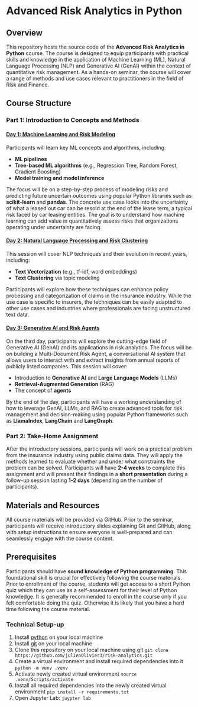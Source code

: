 # Advanced Risk Analytics in Python

## Overview
This repository hosts the source code of the **Advanced Risk Analytics in Python** course. The course is designed to equip participants with practical skills and knowledge in the application of Machine Learning (ML), Natural Language Processing (NLP) and Generative AI (GenAI) within the context of quantitative risk management. As a hands-on seminar, the course will cover a range of methods and use cases relevant to practitioners in the field of Risk and Finance.

## Course Structure

### Part 1: Introduction to Concepts and Methods

#### [Day 1: Machine Learning and Risk Modeling](1_ml/ml.ipynb)
Participants will learn key ML concepts and algorithms, including:
- **ML pipelines**
- **Tree-based ML algorithms** (e.g., Regression Tree, Random Forest, Gradient Boosting)
- **Model training and model inference**

The focus will be on a step-by-step process of modeling risks and predicting future uncertain outcomes using popular Python libraries such as **scikit-learn** and **pandas**. The concrete use case looks into the uncertainty of what a leased out car can be resold at the end of the lease term, a typical risk faced by car leasing entities. The goal is to understand how machine learning can add value in quantitatively assess risks that organizations operating under uncertainty are facing.

#### [Day 2: Natural Language Processing and Risk Clustering](2_nlp/nlp.ipynb)
This session will cover NLP techniques and their evolution in recent years, including:
- **Text Vectorization** (e.g., tf-idf, word embeddings)
- **Text Clustering** via topic modeling

Participants will explore how these techniques can enhance policy processing and categorization of claims in the insurance industry. While the use case is specific to insurers, the techniques can be easily adapted to other use cases and industries where professionals are facing unstructured text data.

#### [Day 3: Generative AI and Risk Agents](2_genai/genai.ipynb)
On the third day, participants will explore the cutting-edge field of Generative AI (GenAI) and its applications in risk analytics. The focus will be on building a Multi-Document Risk Agent, a conversational AI system that allows users to interact with and extract insights from annual reports of publicly listed companies. This session will cover:
- Introduction to **Generative AI** and **Large Language Models** (LLMs)
- **Retrieval-Augmented Generation** (RAG)
- The concept of **agents**

By the end of the day, participants will have a working understanding of how to leverage GenAI, LLMs, and RAG to create advanced tools for risk management and decision-making using popular Python frameworks such as **LlamaIndex**, **LangChain** and **LangGraph**.

### Part 2: Take-Home Assignment
After the introductory sessions, participants will work on a practical problem from the insurance industry using public claims data. They will apply the methods learned to evaluate whether and under what constraints the problem can be solved. Participants will have **2-4 weeks** to complete this assignment and will present their findings in a **short presentation** during a follow-up session lasting **1-2 days** (depending on the number of participants).

## Materials and Resources
All course materials will be provided via GitHub. Prior to the seminar, participants will receive introductory slides explaining Git and GitHub, along with setup instructions to ensure everyone is well-prepared and can seamlessly engage with the course content.

## Prerequisites
Participants should have **sound knowledge of Python programming**. This foundational skill is crucial for effectively following the course materials. Prior to enrollment of the course, students will get access to a short Python quiz which they can use as a self-assessment for their level of Python knowledge. It is generally recommended to enroll in the course only if you felt comfortable doing the quiz. Otherwise it is likely that you have a hard time following the course material.

### Technical Setup-up
1. Install [python](https://www.python.org/downloads/release/python-3120/) on your local machine
1. Install [git](https://git-scm.com/downloads) on your local machine
1. Clone this repository on your local machine using git
    `git clone https://github.com/julienOlivier3/risk-analytics.git`
1. Create a virtual environment and install required dependencies into it
    `python -m venv .venv`
1. Activate newly created virtual environment
    `source .venv/Scripts/activate`
1. Install all required dependencies into the newly created virtual environment
    `pip install -r requirements.txt`
1. Open Jupyter Lab:
    `juypter lab`
